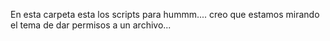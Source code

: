 En esta carpeta esta los scripts para hummm.... creo que estamos mirando el tema de dar permisos a un archivo...
